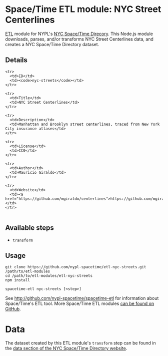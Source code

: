 # Space/Time ETL module: NYC Street Centerlines

[ETL](https://en.wikipedia.org/wiki/Extract,_transform,_load) module for NYPL's [NYC Space/Time Direcory](http://spacetime.nypl.org/). This Node.js module downloads, parses, and/or transforms NYC Street Centerlines data, and creates a NYC Space/Time Directory dataset.

## Details

<table>
  <tbody>

    <tr>
      <td>ID</td>
      <td><code>nyc-streets</code></td>
    </tr>

    <tr>
      <td>Title</td>
      <td>NYC Street Centerlines</td>
    </tr>

    <tr>
      <td>Description</td>
      <td>Manhattan and Brooklyn street centerlines, traced from New York City insurance atlases</td>
    </tr>

    <tr>
      <td>License</td>
      <td>CC0</td>
    </tr>

    <tr>
      <td>Author</td>
      <td>Mauricio Giraldo</td>
    </tr>

    <tr>
      <td>Website</td>
      <td><a href="https://github.com/mgiraldo/centerlines">https://github.com/mgiraldo/centerlines</a></td>
    </tr>
  </tbody>
</table>

## Available steps

  - `transform`

## Usage

```
git clone https://github.com/nypl-spacetime/etl-nyc-streets.git /path/to/etl-modules
cd /path/to/etl-modules/etl-nyc-streets
npm install

spacetime-etl nyc-streets [<step>]
```

See http://github.com/nypl-spacetime/spacetime-etl for information about Space/Time's ETL tool. More Space/Time ETL modules [can be found on GitHub](https://github.com/search?utf8=%E2%9C%93&q=org%3Anypl-spacetime+etl-&type=Repositories&ref=advsearch&l=&l=).

# Data

The dataset created by this ETL module's `transform` step can be found in the [data section of the NYC Space/Time Directory website](http://spacetime.nypl.org/#data-nyc-streets).
